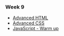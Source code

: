 ### Week 9
* [Advanced HTML](html_advanced/README.md)
* [Advanced CSS](CSS_advanced/README.md)
* [JavaScript - Warm up](javascript-warm_up/README.md)
